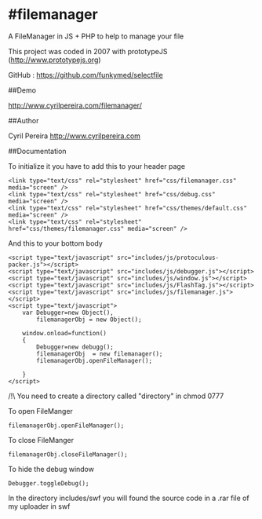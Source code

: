 #filemanager
===========
A FileManager in JS + PHP to help to manage your file

This project was coded in 2007 with prototypeJS (http://www.prototypejs.org)

GitHub : https://github.com/funkymed/selectfile

##Demo

http://www.cyrilpereira.com/filemanager/

##Author

Cyril Pereira http://www.cyrilpereira.com

##Documentation

To initialize it you have to add this to your header page
~~~
<link type="text/css" rel="stylesheet" href="css/filemanager.css" media="screen" />
<link type="text/css" rel="stylesheet" href="css/debug.css" media="screen" />
<link type="text/css" rel="stylesheet" href="css/themes/default.css" media="screen" />
<link type="text/css" rel="stylesheet" href="css/themes/filemanager.css" media="screen" />
~~~

And this to your bottom body
~~~
<script type="text/javascript" src="includes/js/protoculous-packer.js"></script>
<script type="text/javascript" src="includes/js/debugger.js"></script>
<script type="text/javascript" src="includes/js/window.js"></script>
<script type="text/javascript" src="includes/js/FlashTag.js"></script>
<script type="text/javascript" src="includes/js/filemanager.js"></script>
<script type="text/javascript">
    var Debugger=new Object(),
        filemanagerObj = new Object();

    window.onload=function()
    {
        Debugger=new debugg();
        filemanagerObj	= new filemanager();
        filemanagerObj.openFileManager();

    }
</script>
~~~

/!\ You need to create a directory called "directory" in chmod 0777

To open FileManger
~~~
filemanagerObj.openFileManager();
~~~

To close FileManger
~~~
filemanagerObj.closeFileManager();
~~~

To hide the debug window
~~~
Debugger.toggleDebug();
~~~

In the directory includes/swf you will found the source code in a .rar file of my uploader in swf